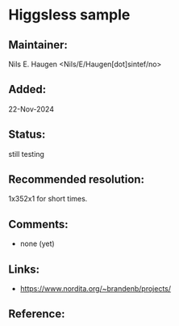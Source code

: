 
 Higgsless sample
==================

## Maintainer:

Nils E. Haugen <Nils/E/Haugen[dot]sintef/no>

## Added:

22-Nov-2024

## Status:

still testing

## Recommended resolution:

1x352x1 for short times.

## Comments:

* none (yet)

## Links:
* https://www.nordita.org/~brandenb/projects/

## Reference:

